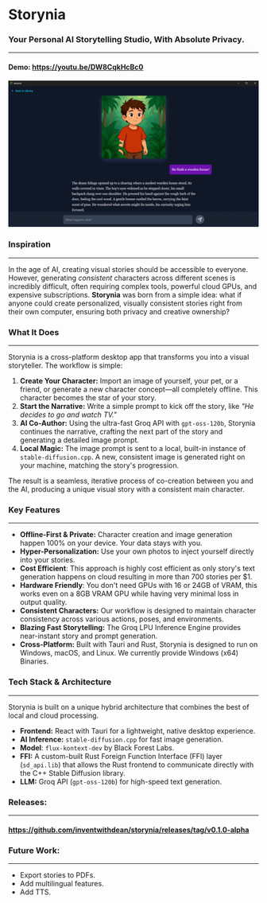 # Storynia

### Your Personal AI Storytelling Studio, With Absolute Privacy.
---

#### Demo: https://youtu.be/DW8CqkHcBc0

![Story In Action](storynia_gif.gif)

### Inspiration
---

In the age of AI, creating visual stories should be accessible to everyone. However, generating *consistent* characters across different scenes is incredibly difficult, often requiring complex tools, powerful cloud GPUs, and expensive subscriptions. **Storynia** was born from a simple idea: what if anyone could create personalized, visually consistent stories right from their own computer, ensuring both privacy and creative ownership?



### What It Does
---

Storynia is a cross-platform desktop app that transforms you into a visual storyteller. The workflow is simple:

1.  **Create Your Character:** Import an image of yourself, your pet, or a friend, or generate a new character concept—all completely offline. This character becomes the star of your story.
2.  **Start the Narrative:** Write a simple prompt to kick off the story, like *"He decides to go and watch TV."*
3.  **AI Co-Author:** Using the ultra-fast Groq API with `gpt-oss-120b`, Storynia continues the narrative, crafting the next part of the story and generating a detailed image prompt.
4.  **Local Magic:** The image prompt is sent to a local, built-in instance of `stable-diffusion.cpp`. A new, consistent image is generated right on your machine, matching the story's progression.

The result is a seamless, iterative process of co-creation between you and the AI, producing a unique visual story with a consistent main character.

### Key Features
---

* **Offline-First & Private:** Character creation and image generation happen 100% on your device. Your data stays with you.
* **Hyper-Personalization:** Use your own photos to inject yourself directly into your stories.
* **Cost Efficient**: This approach is highly cost efficient as only story's text generation happens on cloud resulting in more than 700 stories per $1.
* **Hardware Friendly**: You don't need GPUs with 16 or 24GB of VRAM, this works even on a 8GB VRAM GPU while having very minimal loss in output quality.
* **Consistent Characters:** Our workflow is designed to maintain character consistency across various actions, poses, and environments.
* **Blazing Fast Storytelling:** The Groq LPU Inference Engine provides near-instant story and prompt generation.
* **Cross-Platform:** Built with Tauri and Rust, Storynia is designed to run on Windows, macOS, and Linux. We currently provide Windows (x64) Binaries.

### Tech Stack & Architecture
---

Storynia is built on a unique hybrid architecture that combines the best of local and cloud processing.

* **Frontend:** React with Tauri for a lightweight, native desktop experience.
* **AI Inference:** `stable-diffusion.cpp` for fast image generation.
* **Model**: `flux-kontext-dev` by Black Forest Labs.
* **FFI:** A custom-built Rust Foreign Function Interface (FFI) layer (`sd_api.lib`) that allows the Rust frontend to communicate directly with the C++ Stable Diffusion library.
* **LLM:** Groq API (`gpt-oss-120b`) for high-speed text generation.

### Releases: 
---
#### https://github.com/inventwithdean/storynia/releases/tag/v0.1.0-alpha

### Future Work:
---

* Export stories to PDFs.
* Add multilingual features.
* Add TTS.